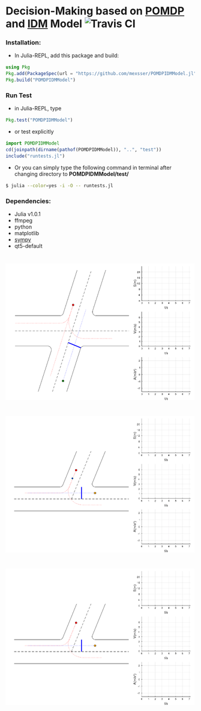 # Decision-Making based on [POMDP](https://en.wikipedia.org/wiki/Partially_observable_Markov_decision_process) and [IDM](https://en.wikipedia.org/wiki/Intelligent_driver_model) Model ![Travis CI](https://api.travis-ci.org/mexsser/POMDPIDMModel.jl.svg?branch=master)
### Installation:  
- In Julia-REPL, add this package and build:
```julia
using Pkg
Pkg.add(PackageSpec(url = "https://github.com/mexsser/POMDPIDMModel.jl"))
Pkg.build("POMDPIDMModel")
```
### Run Test
- in Julia-REPL, type
```julia
Pkg.test("POMDPIDMModel")
```
- or test explicitly
```julia
import POMDPIDMModel
cd(joinpath(dirname(pathof(POMDPIDMModel)), "..", "test"))
include("runtests.jl")
```
- Or you can simply type the following command in terminal after changing directory to **POMDPIDMModel/test/**
```bash
$ julia --color=yes -i -O -- runtests.jl
```
### Dependencies:
- Julia v1.0.1  
- ffmpeg
- python
- matplotlib
- [sympy](https://github.com/sympy/sympy)
- qt5-default
#
![Crossroad](output/Crossroad.R1R3.Passive.gif)
#
![TJunction](output/TJunction.R1R3.Passive.gif)
#
![TJunction](output/TJunction.R1R2.Passive.gif)
